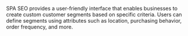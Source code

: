 SPA SEO provides a user-friendly interface that enables businesses to create custom customer segments based on specific criteria. Users can define segments using attributes such as location, purchasing behavior, order frequency, and more.
